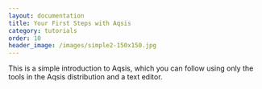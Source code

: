 ```yaml
---
layout: documentation
title: Your First Steps with Aqsis
category: tutorials
order: 10
header_image: /images/simple2-150x150.jpg
---
```


This is a simple introduction to Aqsis, which you can follow using only the tools in the Aqsis distribution and a text editor.
